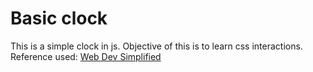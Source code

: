 # Basic clock

This is a simple clock in js. Objective of this is to learn css interactions.
Reference used: [Web Dev Simplified](https://www.youtube.com/watch?v=Ki0XXrlKlHY)
